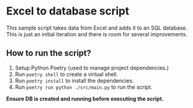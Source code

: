 # Excel to database script
This sample script takes data from Excel and adds it to an SQL database. This is just an initial iteration and there is room for several improvements.

## How to run the script?
1. Setup Python Poetry (used to manage project dependencies.)
2. Run `poetry shell` to create a virtual shell.
3. Run `poetry install` to install the dependencies.
4. Run `poetry run python ./src/main.py` to run the script.

**Ensure DB is created and running before executing the script.**
